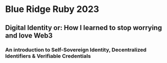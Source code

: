 # Blue Ridge Ruby 2023

## Digital Identity or: How I learned to stop worrying and love Web3

### An introduction to Self-Sovereign Identity, Decentralized Identifiers & Verifiable Credentials
